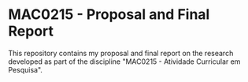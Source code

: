 # MAC0215 - Proposal and Final Report


This repository contains my proposal and final report on the research developed as part of the discipline "MAC0215 - Atividade Curricular em Pesquisa".